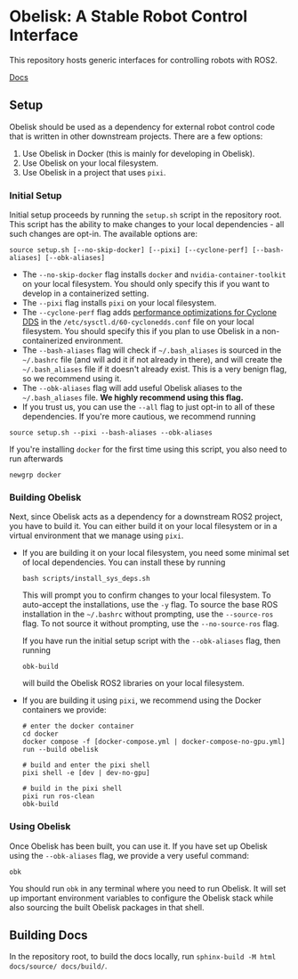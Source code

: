 # Obelisk: A Stable Robot Control Interface
This repository hosts generic interfaces for controlling robots with ROS2.

[Docs](https://caltech-amber.github.io/obelisk/)

## Setup
Obelisk should be used as a dependency for external robot control code that is written in other downstream projects. There are a few options:
1. Use Obelisk in Docker (this is mainly for developing in Obelisk).
2. Use Obelisk on your local filesystem.
3. Use Obelisk in a project that uses `pixi`.

### Initial Setup
Initial setup proceeds by running the `setup.sh` script in the repository root. This script has the ability to make changes to your local dependencies - all such changes are opt-in. The available options are:
```
source setup.sh [--no-skip-docker] [--pixi] [--cyclone-perf] [--bash-aliases] [--obk-aliases]
```
* The `--no-skip-docker` flag installs `docker` and `nvidia-container-toolkit` on your local filesystem. You should only specify this if you want to develop in a containerized setting.
* The `--pixi` flag installs `pixi` on your local filesystem.
* The `--cyclone-perf` flag adds [performance optimizations for Cyclone DDS](https://github.com/ros2/rmw_cyclonedds?tab=readme-ov-file#performance-recommendations) in the `/etc/sysctl.d/60-cyclonedds.conf` file on your local filesystem. You should  specify this if you plan to use Obelisk in a non-containerized environment.
* The `--bash-aliases` flag will check if `~/.bash_aliases` is sourced in the `~/.bashrc` file (and will add it if not already in there), and will create the `~/.bash_aliases` file if it doesn't already exist. This is a very benign flag, so we recommend using it.
* The `--obk-aliases` flag will add useful Obelisk aliases to the `~/.bash_aliases` file. **We highly recommend using this flag.**
* If you trust us, you can use the `--all` flag to just opt-in to all of these dependencies.
If you're more cautious, we recommend running
```
source setup.sh --pixi --bash-aliases --obk-aliases
```
If you're installing `docker` for the first time using this script, you also need to run afterwards
```
newgrp docker
```

### Building Obelisk
Next, since Obelisk acts as a dependency for a downstream ROS2 project, you have to build it. You can either build it on your local filesystem or in a virtual environment that we manage using `pixi`.

* If you are building it on your local filesystem, you need some minimal set of local dependencies. You can install these by running
    ```
    bash scripts/install_sys_deps.sh
    ```
    This will prompt you to confirm changes to your local filesystem. To auto-accept the installations, use the `-y` flag. To source the base ROS installation in the `~/.bashrc` without prompting, use the `--source-ros` flag. To not source it without prompting, use the `--no-source-ros` flag.

    If you have run the initial setup script with the `--obk-aliases` flag, then running
    ```
    obk-build
    ```
    will build the Obelisk ROS2 libraries on your local filesystem.
* If you are building it using `pixi`, we recommend using the Docker containers we provide:
    ```
    # enter the docker container
    cd docker
    docker compose -f [docker-compose.yml | docker-compose-no-gpu.yml] run --build obelisk

    # build and enter the pixi shell
    pixi shell -e [dev | dev-no-gpu]

    # build in the pixi shell
    pixi run ros-clean
    obk-build
    ```

### Using Obelisk
Once Obelisk has been built, you can use it. If you have set up Obelisk using the `--obk-aliases` flag, we provide a very useful command:
```
obk
```
You should run `obk` in any terminal where you need to run Obelisk. It will set up important environment variables to configure the Obelisk stack while also sourcing the built Obelisk packages in that shell.

## Building Docs
In the repository root, to build the docs locally, run `sphinx-build -M html docs/source/ docs/build/`.
